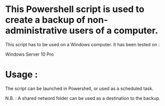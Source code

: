 # This Powershell script is used to create a backup of non-administrative users of a computer.

This script has to be used on a Windows computer. It has been tested on :

Windows Server 10 Pro

# Usage :

The script can be launched in Powershell, or used as a scheduled task.

N.B. : A shared netword folder can be used as a destination to the backup.
